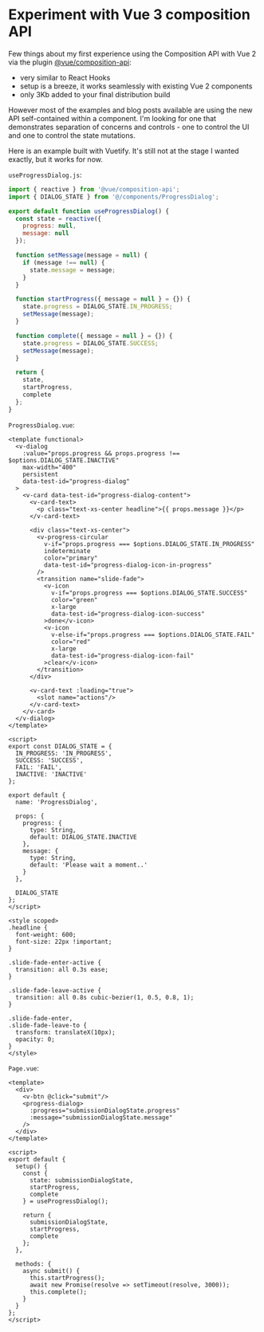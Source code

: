 # Experiment with Vue 3 composition API
Few things about my first experience using the Composition API
with Vue 2 via the plugin [@vue/composition-api](https://github.com/vuejs/composition-api):

- very similar to React Hooks
- setup is a breeze, it works seamlessly with existing Vue 2 components
- only 3Kb added to your final distribution build

However most of the examples and blog posts available are using
the new API self-contained within a component. I'm looking for one
that demonstrates separation of concerns and controls - one to control
the UI and one to control the state mutations.

Here is an example built with Vuetify. It's still not at the stage
I wanted exactly, but it works for now.

`useProgressDialog.js`:

```js
import { reactive } from '@vue/composition-api';
import { DIALOG_STATE } from '@/components/ProgressDialog';

export default function useProgressDialog() {
  const state = reactive({
    progress: null,
    message: null
  });

  function setMessage(message = null) {
    if (message !== null) {
      state.message = message;
    }
  }

  function startProgress({ message = null } = {}) {
    state.progress = DIALOG_STATE.IN_PROGRESS;
    setMessage(message);
  }

  function complete({ message = null } = {}) {
    state.progress = DIALOG_STATE.SUCCESS;
    setMessage(message);
  }

  return {
    state,
    startProgress,
    complete
  };
}
```

`ProgressDialog.vue`:
```vue
<template functional>
  <v-dialog
    :value="props.progress && props.progress !== $options.DIALOG_STATE.INACTIVE"
    max-width="400"
    persistent
    data-test-id="progress-dialog"
  >
    <v-card data-test-id="progress-dialog-content">
      <v-card-text>
        <p class="text-xs-center headline">{{ props.message }}</p>
      </v-card-text>

      <div class="text-xs-center">
        <v-progress-circular
          v-if="props.progress === $options.DIALOG_STATE.IN_PROGRESS"
          indeterminate
          color="primary"
          data-test-id="progress-dialog-icon-in-progress"
        />
        <transition name="slide-fade">
          <v-icon
            v-if="props.progress === $options.DIALOG_STATE.SUCCESS"
            color="green"
            x-large
            data-test-id="progress-dialog-icon-success"
          >done</v-icon>
          <v-icon
            v-else-if="props.progress === $options.DIALOG_STATE.FAIL"
            color="red"
            x-large
            data-test-id="progress-dialog-icon-fail"
          >clear</v-icon>
        </transition>
      </div>

      <v-card-text :loading="true">
        <slot name="actions"/>
      </v-card-text>
    </v-card>
  </v-dialog>
</template>

<script>
export const DIALOG_STATE = {
  IN_PROGRESS: 'IN_PROGRESS',
  SUCCESS: 'SUCCESS',
  FAIL: 'FAIL',
  INACTIVE: 'INACTIVE'
};

export default {
  name: 'ProgressDialog',

  props: {
    progress: {
      type: String,
      default: DIALOG_STATE.INACTIVE
    },
    message: {
      type: String,
      default: 'Please wait a moment..'
    }
  },

  DIALOG_STATE
};
</script>

<style scoped>
.headline {
  font-weight: 600;
  font-size: 22px !important;
}

.slide-fade-enter-active {
  transition: all 0.3s ease;
}

.slide-fade-leave-active {
  transition: all 0.8s cubic-bezier(1, 0.5, 0.8, 1);
}

.slide-fade-enter,
.slide-fade-leave-to {
  transform: translateX(10px);
  opacity: 0;
}
</style>
```

`Page.vue`:
```vue
<template>
  <div>
    <v-btn @click="submit"/>
    <progress-dialog>
      :progress="submissionDialogState.progress"
      :message="submissionDialogState.message"
    />
  </div>
</template>

<script>
export default {
  setup() {
    const {
      state: submissionDialogState,
      startProgress,
      complete
    } = useProgressDialog();

    return {
      submissionDialogState,
      startProgress,
      complete
    };
  },
  
  methods: {
    async submit() {
      this.startProgress();
      await new Promise(resolve => setTimeout(resolve, 3000));
      this.complete();
    }
  }
};
</script>
```
